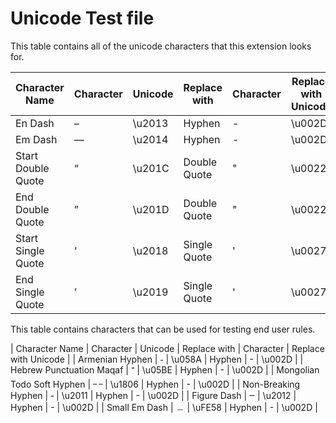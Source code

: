 # Unicode Test file

This table contains all of the unicode characters that this extension looks for.

| Character Name             | Character | Unicode | Replace with | Character | Replace with Unicode |
| -------------------------- | --------- | ------- | ------------ | --------- | -------------------- |
| En Dash                    | –         | \\u2013 | Hyphen       | -         | \\u002D              |
| Em Dash                    | —         | \\u2014 | Hyphen       | -         | \\u002D              |
| Start Double Quote         | “         | \\u201C | Double Quote | "         | \\u0022              |
| End Double Quote           | ”         | \\u201D | Double Quote | "         | \\u0022              |
| Start Single Quote         | ‘         | \\u2018 | Single Quote | '         | \\u0027              |
| End Single Quote           | ’         | \\u2019 | Single Quote | '         | \\u0027              |

This table contains characters that can be used for testing end user rules.

| Character Name             | Character | Unicode | Replace with | Character | Replace with Unicode |
| Armenian Hyphen            | ֊         | \\u058A | Hyphen       | -         | \\u002D              |
| Hebrew Punctuation Maqaf   | ־         | \\u05BE | Hyphen       | -         | \\u002D              |
| Mongolian Todo Soft Hyphen | ᠆ ᠆        | \\u1806 | Hyphen       | -         | \\u002D              |
| Non-Breaking Hyphen        | ‑         | \\u2011 | Hyphen       | -         | \\u002D              |
| Figure Dash                | ‒         | \\u2012 | Hyphen       | -         | \\u002D              |
| Small Em Dash              | ﹘        | \\uFE58 | Hyphen       | -         | \\u002D              |
